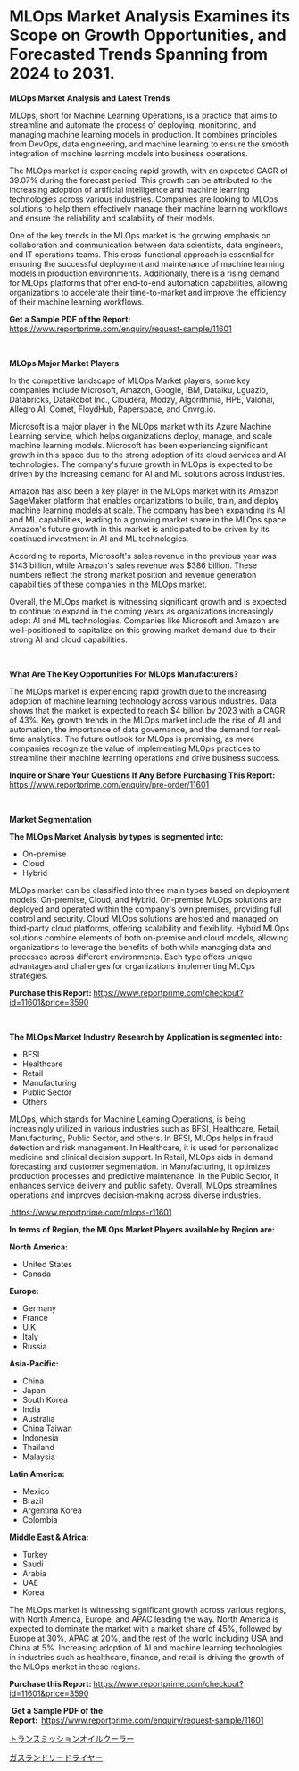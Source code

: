 <p><h1>MLOps Market Analysis Examines its Scope on Growth Opportunities, and Forecasted Trends Spanning from 2024 to 2031.</h1></p><p><strong>MLOps Market Analysis and Latest Trends</strong></p>
<p><p>MLOps, short for Machine Learning Operations, is a practice that aims to streamline and automate the process of deploying, monitoring, and managing machine learning models in production. It combines principles from DevOps, data engineering, and machine learning to ensure the smooth integration of machine learning models into business operations.</p><p>The MLOps market is experiencing rapid growth, with an expected CAGR of 39.07% during the forecast period. This growth can be attributed to the increasing adoption of artificial intelligence and machine learning technologies across various industries. Companies are looking to MLOps solutions to help them effectively manage their machine learning workflows and ensure the reliability and scalability of their models.</p><p>One of the key trends in the MLOps market is the growing emphasis on collaboration and communication between data scientists, data engineers, and IT operations teams. This cross-functional approach is essential for ensuring the successful deployment and maintenance of machine learning models in production environments. Additionally, there is a rising demand for MLOps platforms that offer end-to-end automation capabilities, allowing organizations to accelerate their time-to-market and improve the efficiency of their machine learning workflows.</p></p>
<p><strong>Get a Sample PDF of the Report:&nbsp;</strong> <a href="https://www.reportprime.com/enquiry/request-sample/11601">https://www.reportprime.com/enquiry/request-sample/11601</a></p>
<p>&nbsp;</p>
<p><strong>MLOps Major Market Players</strong></p>
<p><p>In the competitive landscape of MLOps Market players, some key companies include Microsoft, Amazon, Google, IBM, Dataiku, Lguazio, Databricks, DataRobot Inc., Cloudera, Modzy, Algorithmia, HPE, Valohai, Allegro AI, Comet, FloydHub, Paperspace, and Cnvrg.io.</p><p>Microsoft is a major player in the MLOps market with its Azure Machine Learning service, which helps organizations deploy, manage, and scale machine learning models. Microsoft has been experiencing significant growth in this space due to the strong adoption of its cloud services and AI technologies. The company's future growth in MLOps is expected to be driven by the increasing demand for AI and ML solutions across industries.</p><p>Amazon has also been a key player in the MLOps market with its Amazon SageMaker platform that enables organizations to build, train, and deploy machine learning models at scale. The company has been expanding its AI and ML capabilities, leading to a growing market share in the MLOps space. Amazon's future growth in this market is anticipated to be driven by its continued investment in AI and ML technologies.</p><p>According to reports, Microsoft's sales revenue in the previous year was $143 billion, while Amazon's sales revenue was $386 billion. These numbers reflect the strong market position and revenue generation capabilities of these companies in the MLOps market.</p><p>Overall, the MLOps market is witnessing significant growth and is expected to continue to expand in the coming years as organizations increasingly adopt AI and ML technologies. Companies like Microsoft and Amazon are well-positioned to capitalize on this growing market demand due to their strong AI and cloud capabilities.</p></p>
<p>&nbsp;</p>
<p><strong>What Are The Key Opportunities For MLOps Manufacturers?</strong></p>
<p><p>The MLOps market is experiencing rapid growth due to the increasing adoption of machine learning technology across various industries. Data shows that the market is expected to reach $4 billion by 2023 with a CAGR of 43%. Key growth trends in the MLOps market include the rise of AI and automation, the importance of data governance, and the demand for real-time analytics. The future outlook for MLOps is promising, as more companies recognize the value of implementing MLOps practices to streamline their machine learning operations and drive business success.</p></p>
<p><strong>Inquire or Share Your Questions If Any Before Purchasing This Report:</strong> <a href="https://www.reportprime.com/enquiry/pre-order/11601">https://www.reportprime.com/enquiry/pre-order/11601</a></p>
<p>&nbsp;</p>
<p><strong>Market Segmentation</strong></p>
<p><strong>The MLOps Market Analysis by types is segmented into:</strong></p>
<p><ul><li>On-premise</li><li>Cloud</li><li>Hybrid</li></ul></p>
<p><p>MLOps market can be classified into three main types based on deployment models: On-premise, Cloud, and Hybrid. On-premise MLOps solutions are deployed and operated within the company's own premises, providing full control and security. Cloud MLOps solutions are hosted and managed on third-party cloud platforms, offering scalability and flexibility. Hybrid MLOps solutions combine elements of both on-premise and cloud models, allowing organizations to leverage the benefits of both while managing data and processes across different environments. Each type offers unique advantages and challenges for organizations implementing MLOps strategies.</p></p>
<p><strong>Purchase this Report:&nbsp;</strong><a href="https://www.reportprime.com/checkout?id=11601&price=3590">https://www.reportprime.com/checkout?id=11601&price=3590</a></p>
<p>&nbsp;</p>
<p><strong>The MLOps Market Industry Research by Application is segmented into:</strong></p>
<p><ul><li>BFSI</li><li>Healthcare</li><li>Retail</li><li>Manufacturing</li><li>Public Sector</li><li>Others</li></ul></p>
<p><p>MLOps, which stands for Machine Learning Operations, is being increasingly utilized in various industries such as BFSI, Healthcare, Retail, Manufacturing, Public Sector, and others. In BFSI, MLOps helps in fraud detection and risk management. In Healthcare, it is used for personalized medicine and clinical decision support. In Retail, MLOps aids in demand forecasting and customer segmentation. In Manufacturing, it optimizes production processes and predictive maintenance. In the Public Sector, it enhances service delivery and public safety. Overall, MLOps streamlines operations and improves decision-making across diverse industries.</p></p>
<p><a href="https://www.reportprime.com/mlops-r11601">&nbsp;https://www.reportprime.com/mlops-r11601</a></p>
<p><strong>In terms of Region, the MLOps Market Players available by Region are:</strong></p>
<p>
    <p> <strong> North America: </strong>
        <ul>
            <li>United States</li>
            <li>Canada</li>
        </ul>
        </p> 
    <p> <strong> Europe: </strong>
        <ul>
            <li>Germany</li>
            <li>France</li>
            <li>U.K.</li>
            <li>Italy</li>
            <li>Russia</li>
        </ul>
        </p> 
    <p> <strong> Asia-Pacific: </strong>
        <ul>
            <li>China</li>
            <li>Japan</li>
            <li>South Korea</li>
            <li>India</li>
            <li>Australia</li>
            <li>China Taiwan</li>
            <li>Indonesia</li>
            <li>Thailand</li>
            <li>Malaysia</li>
        </ul>
        </p> 
    <p> <strong> Latin America: </strong>
        <ul>
            <li>Mexico</li>
            <li>Brazil</li>
            <li>Argentina Korea</li>
            <li>Colombia</li>
        </ul>
        </p> 
    <p> <strong> Middle East & Africa: </strong>
        <ul>
            <li>Turkey</li>
            <li>Saudi</li>
            <li>Arabia</li>
            <li>UAE</li>
            <li>Korea</li>
        </ul>
    </p>
    </p>
<p><p>The MLOps market is witnessing significant growth across various regions, with North America, Europe, and APAC leading the way. North America is expected to dominate the market with a market share of 45%, followed by Europe at 30%, APAC at 20%, and the rest of the world including USA and China at 5%. Increasing adoption of AI and machine learning technologies in industries such as healthcare, finance, and retail is driving the growth of the MLOps market in these regions.</p></p>
<p><strong>Purchase this Report: </strong><a href="https://www.reportprime.com/checkout?id=11601&price=3590">https://www.reportprime.com/checkout?id=11601&price=3590</a></p>
<p>&nbsp;<strong>Get a Sample PDF of the Report:&nbsp;&nbsp;</strong><a href="https://www.reportprime.com/enquiry/request-sample/11601">https://www.reportprime.com/enquiry/request-sample/11601</a></p>
<p><strong></strong></p>
<p><p><a href="https://github.com/zekaoe592392/Market-Research-Report-List-1/blob/main/365384926337.md">トランスミッションオイルクーラー</a></p><p><a href="https://github.com/LeanneBruen2023/Market-Research-Report-List-1/blob/main/713838526336.md">ガスランドリードライヤー</a></p></p>